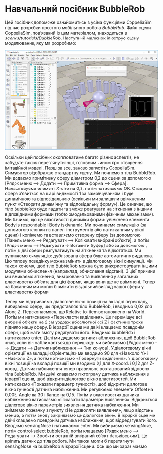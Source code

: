 # Навчальний посібник BubbleRob #
Цей посібник допоможе ознайомитись з усіма функціями CoppeliaSim під час розробки простого мобільного робота *BubbleRob*. Файл сцени CoppeliaSim, пов’язаний із цим матеріалом, знаходиться в *scenes/tutorials/BubbleRob*. Наступний малюнок ілюструє сцену моделювання, яку ми розробимо:

![bubbleRobTut1](bubbleRobTut1.jpg)

Оскільки цей посібник охоплюватиме багато різних аспектів, не забудьте також переглянути інші, головним чином про створення імітаційної моделі. Перш за все, заново запустіть CoppeliaSim. Симулятор відображає стандартну сцену. Ми почнемо з тіла BubbleRob.
Ми додаємо примітивну сферу діаметром 0,2 до сцени за допомогою [Рядок меню --> Додати --> Примітивна форма --> Сфера]. Налаштовуємо елемент X-size на 0,2, потім натискаємо OK. Створена сфера з’явиться на шарі видимості 1 за замовчуванням і буде динамічною та відповідальною (оскільки ми залишили ввімкненим пункт «Створити динамічну та відповідальну форму»). Це означає, що тіло BubbleRob буде падати та зможе реагувати на зіткнення з іншими відповідними формами (тобто змодельованими фізичним механізмом). Ми бачимо, що це властивості динаміки форми: увімкнено елементи Body is respondable і Body is dynamic. Ми починаємо симуляцію (за допомогою кнопки на панелі інструментів або натисканням <control-space> у вікні сцени) і копіюємо та вставляємо створену сферу (за допомогою [Панель меню --> Редагувати --> Копіювати вибрані об’єкти], а потім [Рядок меню --> Редагувати -> Вставити буфер] або за допомогою <control-c>, потім <control-v>): дві сфери реагуватимуть на зіткнення та відкотяться. Ми зупиняємо симуляцію: дубльована сфера буде автоматично видалена. Цю типову поведінку можна змінити в діалоговому вікні симуляції.
Ми також хочемо, щоб тіло BubbleRob можна було використовувати іншими модулями обчислення (наприклад, обчислення відстані). З цієї причини ми вмикаємо зіткнення, вимірювання та виявлення у загальних властивостях об’єкта для цієї форми, якщо вони ще не ввімкнені. Тепер за бажанням ми могли б змінити візуальний вигляд нашої сфери у властивостях форми.

Тепер ми відкриваємо діалогове вікно позиції на вкладці перекладу, вибираємо сферу, що представляє тіло BubbleRob, і вводимо 0,02 для Along Z. Переконаємося, що Relative to-item встановлено на World. Потім ми натискаємо «Перекласти виділення». Це переміщує всі вибрані об’єкти на 2 см уздовж абсолютної осі Z і фактично трохи підняло нашу сферу. В ієрархії сцени ми двічі клацаємо псевдонім сфери, щоб мати змогу редагувати його. Вводимо bubbleRob і натискаємо enter.
Далі ми додаємо датчик наближення, щоб BubbleRob знав, коли він наближається до перешкод: ми вибираємо [Рядок меню --> Додати --> Датчик наближення --> Тип конуса]. У діалоговому вікні орієнтації на вкладці «Орієнтація» ми вводимо 90 для «Навколо Y» і «Навколо Z», а потім натискаємо «Повернути виділення». У діалоговому вікні позиції на вкладці позиції ми вводимо 0,1 для X-coord. і 0,12 для Z-коорд. Датчик наближення тепер правильно розташований відносно тіла BubbleRob. Ми двічі клацаємо піктограму датчика наближення в ієрархії сцени, щоб відкрити діалогове вікно властивостей. Ми натискаємо «Показати параметр гучності», щоб відкрити діалогове вікно гучності датчика наближення. Ми регулюємо елементи Offset на 0,005, Angle на 30 і Range на 0,15. Потім у властивостях датчика наближення натискаємо «Показати параметри виявлення». Відкриється діалогове вікно параметрів виявлення датчика наближення. Ми знімаємо позначку з пункту «Не дозволяти виявлення», якщо відстань менша, а потім знову закриваємо це діалогове вікно. В ієрархії сцен ми двічі клацаємо псевдонім датчика наближення, щоб відредагувати його. Вводимо sensingNose і натискаємо enter.
Ми вибираємо sensingNose, потім control-select bubbleRob, потім клацаємо [Рядок меню --> Редагувати --> Зробити останній вибраний об’єкт батьківським]. Це кріпить датчик до тіла робота. Ми також могли б перетягнути sensingNose на bubbleRob в ієрархії сцени. Ось що ми зараз маємо:
